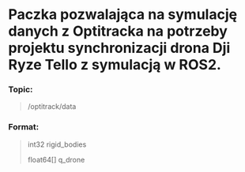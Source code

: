 # Paczka pozwalająca na symulację danych z Optitracka na potrzeby projektu synchronizacji drona Dji Ryze Tello z symulacją w ROS2.

### Topic: 
>/optitrack/data
### Format: 
> int32 rigid_bodies
>
> float64[] q_drone